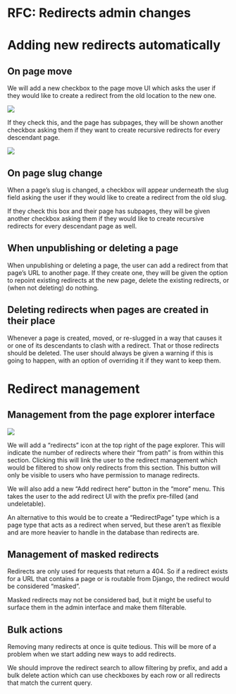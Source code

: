 # RFC: Redirects admin changes

# Adding new redirects automatically
## On page move

We will add a new checkbox to the page move UI which asks the user if they would like to create a redirect from the old location to the new one.

![](https://d2mxuefqeaa7sj.cloudfront.net/s_C6D086527C63F45E9EA73587C2533A89CBE7313C89FA1DC0882B73424CAB09BB_1552329395110_Screenshot_2019-03-11+Wagtail+-+Move+Blog1.png)


If they check this, and the page has subpages, they will be shown another checkbox asking them if they want to create recursive redirects for every descendant page.

![](https://d2mxuefqeaa7sj.cloudfront.net/s_C6D086527C63F45E9EA73587C2533A89CBE7313C89FA1DC0882B73424CAB09BB_1552329038086_Screenshot_2019-03-11+Wagtail+-+Move+Blog2.png)

## On page slug change

When a page’s slug is changed, a checkbox will appear underneath the slug field asking the user if they would like to create a redirect from the old slug.

If they check this box and their page has subpages, they will be given another checkbox asking them if they would like to create recursive redirects for every descendant page as well.

## When unpublishing or deleting a page

When unpublishing or deleting a page, the user can add a redirect from that page’s URL to another page. If they create one, they will be given the option to repoint existing redirects at the new page, delete the existing redirects, or (when not deleting) do nothing.

## Deleting redirects when pages are created in their place

Whenever a page is created, moved, or re-slugged in a way that causes it or one of its descendants to clash with a redirect. That or those redirects should be deleted. The user should always be given a warning if this is going to happen, with an option of overriding it if they want to keep them.

# Redirect management
## Management from the page explorer interface
![](https://d2mxuefqeaa7sj.cloudfront.net/s_C6D086527C63F45E9EA73587C2533A89CBE7313C89FA1DC0882B73424CAB09BB_1552329309392_Screenshot_2019-03-11+Wagtail+-+Exploring+Welcome+to+the+Wagtail+Bakery+1.png)


We will add a “redirects” icon at the top right of the page explorer. This will indicate the number of redirects where their “from path” is from within this section. Clicking this will link the user to the redirect management which would be filtered to show only redirects from this section. This button will only be visible to users who have permission to manage redirects.

We will also add a new “Add redirect here” button in the “more” menu. This takes the user to the add redirect UI with the prefix pre-filled (and undeletable).

An alternative to this would be to create a “RedirectPage” type which is a page type that acts as a redirect when served, but these aren’t as flexible and are more heavier to handle in the database than redirects are.

## Management of masked redirects

Redirects are only used for requests that return a 404. So if a redirect exists for a URL that contains a page or is routable from Django, the redirect would be considered “masked”.

Masked redirects may not be considered bad, but it might be useful to surface them in the admin interface and make them filterable.

## Bulk actions

Removing many redirects at once is quite tedious. This will be more of a problem when we start adding new ways to add redirects.

We should improve the redirect search to allow filtering by prefix, and add a bulk delete action which can use checkboxes by each row or all redirects that match the current query.


